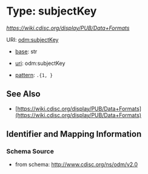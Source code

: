 # Type: subjectKey




_https://wiki.cdisc.org/display/PUB/Data+Formats_



URI: [odm:subjectKey](http://www.cdisc.org/ns/odm/v2.0/subjectKey)

* [base](https://w3id.org/linkml/base): str

* [uri](https://w3id.org/linkml/uri): odm:subjectKey



* [pattern](https://w3id.org/linkml/pattern): `.{1, }`






## See Also

* [https://wiki.cdisc.org/display/PUB/Data+Formats](https://wiki.cdisc.org/display/PUB/Data+Formats)

## Identifier and Mapping Information







### Schema Source


* from schema: http://www.cdisc.org/ns/odm/v2.0



